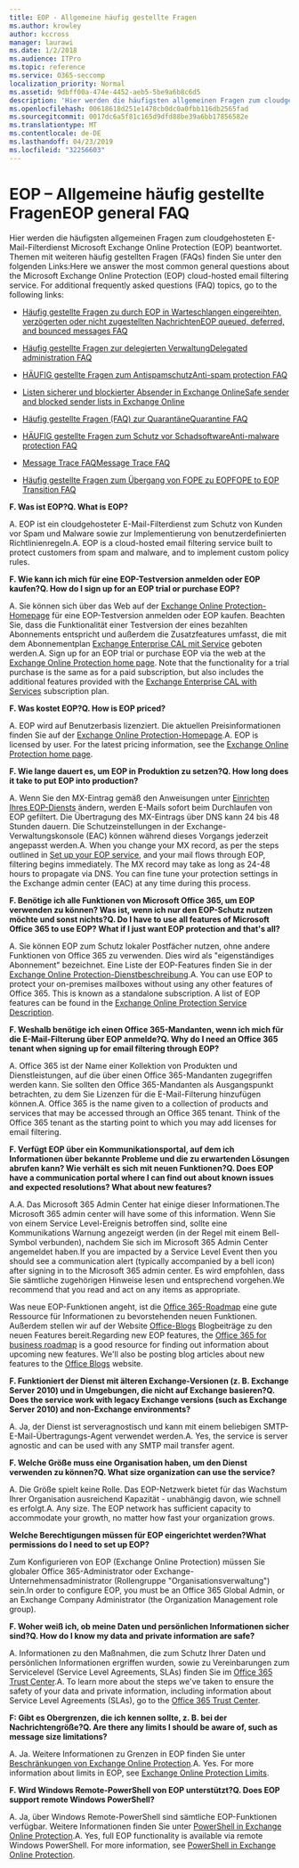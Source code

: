 ```yaml
---
title: EOP - Allgemeine häufig gestellte Fragen
ms.author: krowley
author: kccross
manager: laurawi
ms.date: 1/2/2018
ms.audience: ITPro
ms.topic: reference
ms.service: O365-seccomp
localization_priority: Normal
ms.assetid: 9dbff00a-474e-4452-aeb5-5be9a6b8c6d5
description: 'Hier werden die häufigsten allgemeinen Fragen zum cloudgehosteten E-Mail-Filterdienst Microsoft Exchange Online Protection (EOP) beantwortet. Themen mit weiteren häufig gestellten Fragen (FAQs) finden Sie unter den folgenden Links:'
ms.openlocfilehash: 00618618d251e1478cb0dc0a0fbb116db2565fad
ms.sourcegitcommit: 0017dc6a5f81c165d9dfd88be39a6bb17856582e
ms.translationtype: MT
ms.contentlocale: de-DE
ms.lasthandoff: 04/23/2019
ms.locfileid: "32256603"
---
```

# <a name="eop-general-faq"></a><span data-ttu-id="6137e-104">EOP – Allgemeine häufig gestellte Fragen</span><span class="sxs-lookup"><span data-stu-id="6137e-104">EOP general FAQ</span></span>

<span data-ttu-id="6137e-p102">Hier werden die häufigsten allgemeinen Fragen zum cloudgehosteten E-Mail-Filterdienst Microsoft Exchange Online Protection (EOP) beantwortet. Themen mit weiteren häufig gestellten Fragen (FAQs) finden Sie unter den folgenden Links:</span><span class="sxs-lookup"><span data-stu-id="6137e-p102">Here we answer the most common general questions about the Microsoft Exchange Online Protection (EOP) cloud-hosted email filtering service. For additional frequently asked questions (FAQ) topics, go to the following links:</span></span>
  
- [<span data-ttu-id="6137e-107">Häufig gestellte Fragen zu durch EOP in Warteschlangen eingereihten, verzögerten oder nicht zugestellten Nachrichten</span><span class="sxs-lookup"><span data-stu-id="6137e-107">EOP queued, deferred, and bounced messages FAQ</span></span>](eop-queued-deferred-and-bounced-messages-faq.md)
    
- [<span data-ttu-id="6137e-108">Häufig gestellte Fragen zur delegierten Verwaltung</span><span class="sxs-lookup"><span data-stu-id="6137e-108">Delegated administration FAQ</span></span>](delegated-administration-faq.md)
    
- [<span data-ttu-id="6137e-109">HÄUFIG gestellte Fragen zum Antispamschutz</span><span class="sxs-lookup"><span data-stu-id="6137e-109">Anti-spam protection FAQ</span></span>](../anti-spam-protection-faq.md)
    
- [<span data-ttu-id="6137e-110">Listen sicherer und blockierter Absender in Exchange Online</span><span class="sxs-lookup"><span data-stu-id="6137e-110">Safe sender and blocked sender lists in Exchange Online</span></span>](../safe-sender-and-blocked-sender-lists-faq.md)
    
- [<span data-ttu-id="6137e-111">Häufig gestellte Fragen (FAQ) zur Quarantäne</span><span class="sxs-lookup"><span data-stu-id="6137e-111">Quarantine FAQ</span></span>](../quarantine-faq.md)
    
- [<span data-ttu-id="6137e-112">HÄUFIG gestellte Fragen zum Schutz vor Schadsoftware</span><span class="sxs-lookup"><span data-stu-id="6137e-112">Anti-malware protection FAQ </span></span>](../anti-malware-protection-faq-eop.md)
    
- [<span data-ttu-id="6137e-113">Message Trace FAQ</span><span class="sxs-lookup"><span data-stu-id="6137e-113">Message Trace FAQ</span></span>](http://technet.microsoft.com/library/aa49e3f9-a5b1-4410-aac2-ddbbf3f5bfb2.aspx)
    
- [<span data-ttu-id="6137e-114">Häufig gestellte Fragen zum Übergang von FOPE zu EOP</span><span class="sxs-lookup"><span data-stu-id="6137e-114">FOPE to EOP Transition FAQ</span></span>](http://technet.microsoft.com/library/e0e76b89-b0d3-4c0a-bfc8-137b579e983b.aspx)
    
 <span data-ttu-id="6137e-115">**F. Was ist EOP?**</span><span class="sxs-lookup"><span data-stu-id="6137e-115">**Q. What is EOP?**</span></span>
  
<span data-ttu-id="6137e-p103">A. EOP ist ein cloudgehosteter E-Mail-Filterdienst zum Schutz von Kunden vor Spam und Malware sowie zur Implementierung von benutzerdefinierten Richtlinienregeln.</span><span class="sxs-lookup"><span data-stu-id="6137e-p103">A. EOP is a cloud-hosted email filtering service built to protect customers from spam and malware, and to implement custom policy rules.</span></span>
  
 <span data-ttu-id="6137e-118">**F. Wie kann ich mich für eine EOP-Testversion anmelden oder EOP kaufen?**</span><span class="sxs-lookup"><span data-stu-id="6137e-118">**Q. How do I sign up for an EOP trial or purchase EOP?**</span></span>
  
<span data-ttu-id="6137e-p104">A. Sie können sich über das Web auf der [Exchange Online Protection-Homepage](https://go.microsoft.com/fwlink/p/?LinkId=279912) für eine EOP-Testversion anmelden oder EOP kaufen. Beachten Sie, dass die Funktionalität einer Testversion der eines bezahlten Abonnements entspricht und außerdem die Zusatzfeatures umfasst, die mit dem Abonnementplan [Exchange Enterprise CAL mit Service](https://go.microsoft.com/fwlink/p/?LinkId=320619) geboten werden.</span><span class="sxs-lookup"><span data-stu-id="6137e-p104">A. Sign up for an EOP trial or purchase EOP via the web at the [Exchange Online Protection home page](https://go.microsoft.com/fwlink/p/?LinkId=279912). Note that the functionality for a trial purchase is the same as for a paid subscription, but also includes the additional features provided with the [Exchange Enterprise CAL with Services](https://go.microsoft.com/fwlink/p/?LinkId=320619) subscription plan.</span></span> 
  
 <span data-ttu-id="6137e-122">**F. Was kostet EOP?**</span><span class="sxs-lookup"><span data-stu-id="6137e-122">**Q. How is EOP priced?**</span></span>
  
<span data-ttu-id="6137e-p105">A. EOP wird auf Benutzerbasis lizenziert. Die aktuellen Preisinformationen finden Sie auf der [Exchange Online Protection-Homepage](https://go.microsoft.com/fwlink/p/?LinkId=279912).</span><span class="sxs-lookup"><span data-stu-id="6137e-p105">A. EOP is licensed by user. For the latest pricing information, see the [Exchange Online Protection home page](https://go.microsoft.com/fwlink/p/?LinkId=279912).</span></span>
  
 <span data-ttu-id="6137e-126">**F. Wie lange dauert es, um EOP in Produktion zu setzen?**</span><span class="sxs-lookup"><span data-stu-id="6137e-126">**Q. How long does it take to put EOP into production?**</span></span>
  
<span data-ttu-id="6137e-p106">A. Wenn Sie den MX-Eintrag gemäß den Anweisungen unter [Einrichten Ihres EOP-Diensts](set-up-your-eop-service.md) ändern, werden E-Mails sofort beim Durchlaufen von EOP gefiltert. Die Übertragung des MX-Eintrags über DNS kann 24 bis 48 Stunden dauern. Die Schutzeinstellungen in der Exchange-Verwaltungskonsole (EAC) können während dieses Vorgangs jederzeit angepasst werden.</span><span class="sxs-lookup"><span data-stu-id="6137e-p106">A. When you change your MX record, as per the steps outlined in [Set up your EOP service](set-up-your-eop-service.md), and your mail flows through EOP, filtering begins immediately. The MX record may take as long as 24-48 hours to propagate via DNS. You can fine tune your protection settings in the Exchange admin center (EAC) at any time during this process.</span></span>
  
 <span data-ttu-id="6137e-131">**F. Benötige ich alle Funktionen von Microsoft Office 365, um EOP verwenden zu können? Was ist, wenn ich nur den EOP-Schutz nutzen möchte und sonst nichts?**</span><span class="sxs-lookup"><span data-stu-id="6137e-131">**Q. Do I have to use all features of Microsoft Office 365 to use EOP? What if I just want EOP protection and that's all?**</span></span>
  
<span data-ttu-id="6137e-p107">A. Sie können EOP zum Schutz lokaler Postfächer nutzen, ohne andere Funktionen von Office 365 zu verwenden. Dies wird als "eigenständiges Abonnement" bezeichnet. Eine Liste der EOP-Features finden Sie in der [Exchange Online Protection-Dienstbeschreibung](https://go.microsoft.com/fwlink/p/?LinkId=320619).</span><span class="sxs-lookup"><span data-stu-id="6137e-p107">A. You can use EOP to protect your on-premises mailboxes without using any other features of Office 365. This is known as a standalone subscription. A list of EOP features can be found in the [Exchange Online Protection Service Description](https://go.microsoft.com/fwlink/p/?LinkId=320619).</span></span>
  
 <span data-ttu-id="6137e-136">**F. Weshalb benötige ich einen Office 365-Mandanten, wenn ich mich für die E-Mail-Filterung über EOP anmelde?**</span><span class="sxs-lookup"><span data-stu-id="6137e-136">**Q. Why do I need an Office 365 tenant when signing up for email filtering through EOP?**</span></span>
  
<span data-ttu-id="6137e-p108">A. Office 365 ist der Name einer Kollektion von Produkten und Dienstleistungen, auf die über einen Office 365-Mandanten zugegriffen werden kann. Sie sollten den Office 365-Mandanten als Ausgangspunkt betrachten, zu dem Sie Lizenzen für die E-Mail-Filterung hinzufügen können.</span><span class="sxs-lookup"><span data-stu-id="6137e-p108">A. Office 365 is the name given to a collection of products and services that may be accessed through an Office 365 tenant. Think of the Office 365 tenant as the starting point to which you may add licenses for email filtering.</span></span>
  
 <span data-ttu-id="6137e-140">**F. Verfügt EOP über ein Kommunikationsportal, auf dem ich Informationen über bekannte Probleme und die zu erwartenden Lösungen abrufen kann? Wie verhält es sich mit neuen Funktionen?**</span><span class="sxs-lookup"><span data-stu-id="6137e-140">**Q. Does EOP have a communication portal where I can find out about known issues and expected resolutions? What about new features?**</span></span>
  
<span data-ttu-id="6137e-141">A.</span><span class="sxs-lookup"><span data-stu-id="6137e-141">A.</span></span> <span data-ttu-id="6137e-142">Das Microsoft 365 Admin Center hat einige dieser Informationen.</span><span class="sxs-lookup"><span data-stu-id="6137e-142">The Microsoft 365 admin center will have some of this information.</span></span> <span data-ttu-id="6137e-143">Wenn Sie von einem Service Level-Ereignis betroffen sind, sollte eine Kommunikations Warnung angezeigt werden (in der Regel mit einem Bell-Symbol verbunden), nachdem Sie sich im Microsoft 365 Admin Center angemeldet haben.</span><span class="sxs-lookup"><span data-stu-id="6137e-143">If you are impacted by a Service Level Event then you should see a communication alert (typically accompanied by a bell icon) after signing in to the Microsoft 365 admin center.</span></span> <span data-ttu-id="6137e-144">Es wird empfohlen, dass Sie sämtliche zugehörigen Hinweise lesen und entsprechend vorgehen.</span><span class="sxs-lookup"><span data-stu-id="6137e-144">We recommend that you read and act on any items as appropriate.</span></span>
  
<span data-ttu-id="6137e-p110">Was neue EOP-Funktionen angeht, ist die [Office 365-Roadmap](https://office.microsoft.com/en-us/products/office-365-roadmap-FX104343353.aspx) eine gute Ressource für Informationen zu bevorstehenden neuen Funktionen. Außerdem stellen wir auf der Website [Office-Blogs](https://go.microsoft.com/fwlink/p/?LinkId=392724) Blogbeiträge zu den neuen Features bereit.</span><span class="sxs-lookup"><span data-stu-id="6137e-p110">Regarding new EOP features, the [Office 365 for business roadmap](https://office.microsoft.com/en-us/products/office-365-roadmap-FX104343353.aspx) is a good resource for finding out information about upcoming new features. We'll also be posting blog articles about new features to the [Office Blogs](https://go.microsoft.com/fwlink/p/?LinkId=392724) website.</span></span> 
  
 <span data-ttu-id="6137e-147">**F. Funktioniert der Dienst mit älteren Exchange-Versionen (z. B. Exchange Server 2010) und in Umgebungen, die nicht auf Exchange basieren?**</span><span class="sxs-lookup"><span data-stu-id="6137e-147">**Q. Does the service work with legacy Exchange versions (such as Exchange Server 2010) and non-Exchange environments?**</span></span>
  
<span data-ttu-id="6137e-p111">A. Ja, der Dienst ist serveragnostisch und kann mit einem beliebigen SMTP-E-Mail-Übertragungs-Agent verwendet werden.</span><span class="sxs-lookup"><span data-stu-id="6137e-p111">A. Yes, the service is server agnostic and can be used with any SMTP mail transfer agent.</span></span>
  
 <span data-ttu-id="6137e-150">**F. Welche Größe muss eine Organisation haben, um den Dienst verwenden zu können?**</span><span class="sxs-lookup"><span data-stu-id="6137e-150">**Q. What size organization can use the service?**</span></span>
  
<span data-ttu-id="6137e-p112">A. Die Größe spielt keine Rolle. Das EOP-Netzwerk bietet für das Wachstum Ihrer Organisation ausreichend Kapazität - unabhängig davon, wie schnell es erfolgt.</span><span class="sxs-lookup"><span data-stu-id="6137e-p112">A. Any size. The EOP network has sufficient capacity to accommodate your growth, no matter how fast your organization grows.</span></span>
  
 <span data-ttu-id="6137e-154">**Welche Berechtigungen müssen für EOP eingerichtet werden?**</span><span class="sxs-lookup"><span data-stu-id="6137e-154">**What permissions do I need to set up EOP?**</span></span>
  
<span data-ttu-id="6137e-155">Zum Konfigurieren von EOP (Exchange Online Protection) müssen Sie globaler Office 365-Administrator oder Exchange-Unternehmensadministrator (Rollengruppe "Organisationsverwaltung") sein.</span><span class="sxs-lookup"><span data-stu-id="6137e-155">In order to configure EOP, you must be an Office 365 Global Admin, or an Exchange Company Administrator (the Organization Management role group).</span></span>
  
 <span data-ttu-id="6137e-156">**F. Woher weiß ich, ob meine Daten und persönlichen Informationen sicher sind?**</span><span class="sxs-lookup"><span data-stu-id="6137e-156">**Q. How do I know my data and private information are safe?**</span></span>
  
<span data-ttu-id="6137e-p113">A. Informationen zu den Maßnahmen, die zum Schutz Ihrer Daten und persönlichen Informationen ergriffen wurden, sowie zu Vereinbarungen zum Servicelevel (Service Level Agreements, SLAs) finden Sie im [Office 365 Trust Center](https://go.microsoft.com/fwlink/p/?LinkId=285405).</span><span class="sxs-lookup"><span data-stu-id="6137e-p113">A. To learn more about the steps we've taken to ensure the safety of your data and private information, including information about Service Level Agreements (SLAs), go to the [Office 365 Trust Center](https://go.microsoft.com/fwlink/p/?LinkId=285405).</span></span>
  
 <span data-ttu-id="6137e-159">**F: Gibt es Obergrenzen, die ich kennen sollte, z. B. bei der Nachrichtengröße?**</span><span class="sxs-lookup"><span data-stu-id="6137e-159">**Q. Are there any limits I should be aware of, such as message size limitations?**</span></span>
  
<span data-ttu-id="6137e-p114">A. Ja. Weitere Informationen zu Grenzen in EOP finden Sie unter [Beschränkungen von Exchange Online Protection](https://go.microsoft.com/fwlink/p/?LinkId=402617).</span><span class="sxs-lookup"><span data-stu-id="6137e-p114">A. Yes. For more information about limits in EOP, see [Exchange Online Protection Limits](https://go.microsoft.com/fwlink/p/?LinkId=402617).</span></span> 
  
 <span data-ttu-id="6137e-163">**F. Wird Windows Remote-PowerShell von EOP unterstützt?**</span><span class="sxs-lookup"><span data-stu-id="6137e-163">**Q. Does EOP support remote Windows PowerShell?**</span></span>
  
<span data-ttu-id="6137e-p115">A. Ja, über Windows Remote-PowerShell sind sämtliche EOP-Funktionen verfügbar. Weitere Informationen finden Sie unter [PowerShell in Exchange Online Protection](http://technet.microsoft.com/library/f7918a88-774a-405e-945b-bc2f5ee9f748.aspx).</span><span class="sxs-lookup"><span data-stu-id="6137e-p115">A. Yes, full EOP functionality is available via remote Windows PowerShell. For more information, see [PowerShell in Exchange Online Protection](http://technet.microsoft.com/library/f7918a88-774a-405e-945b-bc2f5ee9f748.aspx).</span></span>
  

